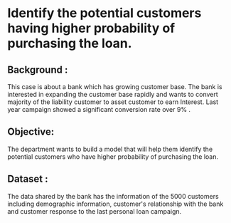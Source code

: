 # Identify the potential customers having higher probability of purchasing the loan. 

Background :
------------

This case is about a bank which has growing customer base. The bank is interested in expanding the customer base rapidly
and wants to convert majority of the liability customer to asset customer to earn Interest.
Last year campaign showed a significant conversion rate over 9% .

Objective:
----------

The department wants to build a model that will help them identify the potential customers who have higher probability of purchasing the loan.

Dataset :
---------
The data shared by the bank has the information of the 5000 customers including demographic information, 
customer's relationship with the bank and customer response to the last personal loan campaign.
